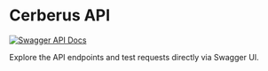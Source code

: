 # Cerberus API

[![Swagger API Docs](https://img.shields.io/badge/API_Docs-Swagger-85ea2d?logo=swagger)](https://cerebrus-36046a51eb96.herokuapp.com/swagger/index.html)

Explore the API endpoints and test requests directly via Swagger UI.

